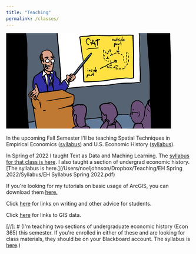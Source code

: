 ```yaml
---
title: "Teaching"
permalink: /classes/
---
```

![cat_smbc](/assets/images/cat_smbc.gif)

In the upcoming Fall Semester I'll be teaching Spatial Techniques in Empirical Economics ([syllabus](https://www.dropbox.com/s/zzp6zw2e9pxpgqr/Spatial%20Syllabus%20Fall21.pdf?dl=0)) and U.S. Economic History ([syllabus](https://www.dropbox.com/s/m2d5ejcafvj1gue/AEH%20Syllabus%20Fall21%20Version%202.pdf?dl=0)).

In Spring of 2022 I taught Text as Data and Maching Learning. The [syllabus for that class is here](/Users/noeljohnson/Dropbox/Teaching/TaD_Sp2022/syllabus/TaD_Sp22.pdf). I also taught a section of undergrad economic history. [The syllabus is here.](/Users/noeljohnson/Dropbox/Teaching/EH Spring 2022/Syllabus/EH Syllabus Spring 2022.pdf)

If you're looking for my tutorials on basic usage of ArcGIS, you can download them [here.](https://github.com/noeldjohnson/ArcGIS-Tutorial.git)

Click [here](https://noeldjohnson.github.io/student_advice/) for links on writing and other advice for students.

Click [here](https://noeldjohnson.github.io/gis_links/) for links to GIS data.


[//]: # (I'm teaching two sections of undergraduate economic history (Econ 365) this semester. If you're enrolled in either of these and are looking for class materials, they should be on your Blackboard account. The syllabus is [here](https://www.dropbox.com/s/5pqdd7rk7uvs77s/EH%20Syllabus%20Spring%202021.pdf?dl=0).)